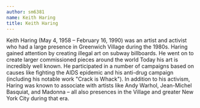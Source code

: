 ```yaml
---
author: sm6381
name: Keith Haring
title: Keith Haring
---
```


Keith Haring (May 4, 1958 – February 16, 1990) was an artist and activist who had a large presence in Greenwich Village during the 1980s. Haring gained attention by creating illegal art on subway billboards. He went on to create larger commissioned pieces around the world Today his art is incredibly well known. He participated in a number of campaigns based on causes like fighting the AIDS epidemic and his anti-drug campaign (including his notable work "Crack is Whack"). In addition to his activism, Haring was known to associate with artists like Andy Warhol, Jean-Michel Basquiat, and Madonna – all also presences in the Village and greater New York City during that era.
